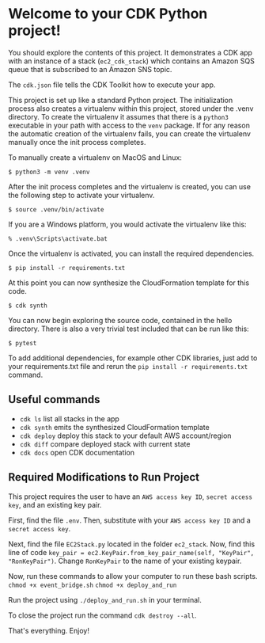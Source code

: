 
# Welcome to your CDK Python project!

You should explore the contents of this project. It demonstrates a CDK app with an instance of a stack (`ec2_cdk_stack`)
which contains an Amazon SQS queue that is subscribed to an Amazon SNS topic.

The `cdk.json` file tells the CDK Toolkit how to execute your app.

This project is set up like a standard Python project.  The initialization process also creates
a virtualenv within this project, stored under the .venv directory.  To create the virtualenv
it assumes that there is a `python3` executable in your path with access to the `venv` package.
If for any reason the automatic creation of the virtualenv fails, you can create the virtualenv
manually once the init process completes.

To manually create a virtualenv on MacOS and Linux:

```
$ python3 -m venv .venv
```

After the init process completes and the virtualenv is created, you can use the following
step to activate your virtualenv.

```
$ source .venv/bin/activate
```

If you are a Windows platform, you would activate the virtualenv like this:

```
% .venv\Scripts\activate.bat
```

Once the virtualenv is activated, you can install the required dependencies.

```
$ pip install -r requirements.txt
```

At this point you can now synthesize the CloudFormation template for this code.

```
$ cdk synth
```

You can now begin exploring the source code, contained in the hello directory.
There is also a very trivial test included that can be run like this:

```
$ pytest
```

To add additional dependencies, for example other CDK libraries, just add to
your requirements.txt file and rerun the `pip install -r requirements.txt`
command.

## Useful commands

 * `cdk ls`          list all stacks in the app
 * `cdk synth`       emits the synthesized CloudFormation template
 * `cdk deploy`      deploy this stack to your default AWS account/region
 * `cdk diff`        compare deployed stack with current state
 * `cdk docs`        open CDK documentation


## Required Modifications to Run Project
This project requires the user to have an `AWS access key ID`, `secret access key`, and an existing key pair.

First, find the file `.env`. Then, substitute with your `AWS access key ID` and a `secret access key`.

Next, find the file `EC2Stack.py` located in the folder `ec2_stack`. Now, find this line of code `key_pair = ec2.KeyPair.from_key_pair_name(self, "KeyPair", "RonKeyPair")`. Change `RonKeyPair` to the name of your existing keypair.

Now, run these commands to allow your computer to run these bash scripts.
`chmod +x event_bridge.sh`
`chmod +x deploy_and_run`

Run the project using `./deploy_and_run.sh` in your terminal.

To close the project run the command `cdk destroy --all`.

That's everything. Enjoy!